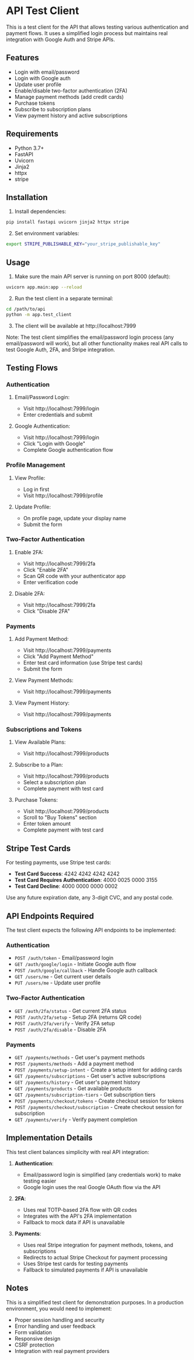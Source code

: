 # API Test Client

This is a test client for the API that allows testing various authentication and payment flows. It uses a simplified login process but maintains real integration with Google Auth and Stripe APIs.

## Features

- Login with email/password
- Login with Google auth
- Update user profile
- Enable/disable two-factor authentication (2FA)
- Manage payment methods (add credit cards)
- Purchase tokens
- Subscribe to subscription plans
- View payment history and active subscriptions

## Requirements

- Python 3.7+
- FastAPI
- Uvicorn
- Jinja2
- httpx
- stripe

## Installation

1. Install dependencies:

```bash
pip install fastapi uvicorn jinja2 httpx stripe
```

2. Set environment variables:

```bash
export STRIPE_PUBLISHABLE_KEY="your_stripe_publishable_key"
```

## Usage

1. Make sure the main API server is running on port 8000 (default):

```bash
uvicorn app.main:app --reload
```

2. Run the test client in a separate terminal:

```bash
cd /path/to/api
python -m app.test_client
```

3. The client will be available at http://localhost:7999

Note: The test client simplifies the email/password login process (any email/password will work), but all other functionality makes real API calls to test Google Auth, 2FA, and Stripe integration.

## Testing Flows

### Authentication

1. Email/Password Login:
   - Visit http://localhost:7999/login
   - Enter credentials and submit

2. Google Authentication:
   - Visit http://localhost:7999/login
   - Click "Login with Google"
   - Complete Google authentication flow

### Profile Management

1. View Profile:
   - Log in first
   - Visit http://localhost:7999/profile

2. Update Profile:
   - On profile page, update your display name
   - Submit the form

### Two-Factor Authentication

1. Enable 2FA:
   - Visit http://localhost:7999/2fa
   - Click "Enable 2FA"
   - Scan QR code with your authenticator app
   - Enter verification code

2. Disable 2FA:
   - Visit http://localhost:7999/2fa
   - Click "Disable 2FA"

### Payments

1. Add Payment Method:
   - Visit http://localhost:7999/payments
   - Click "Add Payment Method"
   - Enter test card information (use Stripe test cards)
   - Submit the form

2. View Payment Methods:
   - Visit http://localhost:7999/payments

3. View Payment History:
   - Visit http://localhost:7999/payments

### Subscriptions and Tokens

1. View Available Plans:
   - Visit http://localhost:7999/products

2. Subscribe to a Plan:
   - Visit http://localhost:7999/products
   - Select a subscription plan
   - Complete payment with test card

3. Purchase Tokens:
   - Visit http://localhost:7999/products
   - Scroll to "Buy Tokens" section
   - Enter token amount
   - Complete payment with test card

## Stripe Test Cards

For testing payments, use Stripe test cards:

- **Test Card Success**: 4242 4242 4242 4242
- **Test Card Requires Authentication**: 4000 0025 0000 3155
- **Test Card Decline**: 4000 0000 0000 0002

Use any future expiration date, any 3-digit CVC, and any postal code.

## API Endpoints Required

The test client expects the following API endpoints to be implemented:

### Authentication
- `POST /auth/token` - Email/password login
- `GET /auth/google/login` - Initiate Google auth flow
- `POST /auth/google/callback` - Handle Google auth callback
- `GET /users/me` - Get current user details
- `PUT /users/me` - Update user profile

### Two-Factor Authentication
- `GET /auth/2fa/status` - Get current 2FA status
- `POST /auth/2fa/setup` - Setup 2FA (returns QR code)
- `POST /auth/2fa/verify` - Verify 2FA setup
- `POST /auth/2fa/disable` - Disable 2FA

### Payments
- `GET /payments/methods` - Get user's payment methods
- `POST /payments/methods` - Add a payment method
- `POST /payments/setup-intent` - Create a setup intent for adding cards
- `GET /payments/subscriptions` - Get user's active subscriptions
- `GET /payments/history` - Get user's payment history
- `GET /payments/products` - Get available products
- `GET /payments/subscription-tiers` - Get subscription tiers
- `POST /payments/checkout/tokens` - Create checkout session for tokens
- `POST /payments/checkout/subscription` - Create checkout session for subscription
- `GET /payments/verify` - Verify payment completion

## Implementation Details

This test client balances simplicity with real API integration:

1. **Authentication**:
   - Email/password login is simplified (any credentials work) to make testing easier
   - Google login uses the real Google OAuth flow via the API

2. **2FA**:
   - Uses real TOTP-based 2FA flow with QR codes
   - Integrates with the API's 2FA implementation
   - Fallback to mock data if API is unavailable

3. **Payments**:
   - Uses real Stripe integration for payment methods, tokens, and subscriptions
   - Redirects to actual Stripe Checkout for payment processing
   - Uses Stripe test cards for testing payments
   - Fallback to simulated payments if API is unavailable

## Notes

This is a simplified test client for demonstration purposes. In a production environment, you would need to implement:

- Proper session handling and security
- Error handling and user feedback
- Form validation
- Responsive design
- CSRF protection
- Integration with real payment providers
